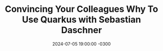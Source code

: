 ---
title: "Convincing Your Colleagues Why To Use Quarkus with Sebastian Daschner"
layout: event
youtubeLive: https://www.youtube.com/watch?v=i6NdALY-XDg
date: 2024-07-05 19:00:00 -0300
description: | 
 This live conversation with the Java Champion Sebastian Daschner will go into the details of why you and your company should use Quarkus, from a developer perspective. Sebastian will also show where Quarkus can be helpful for the business (performance, cost savings, eco friendliness), to justify for your managers, and get them onboard. This interactive session with live coding will help you get your questions about Quarkus answered, and will give you the tools you need to get your team and your company excited about implementing Quarkus in your projects.
speakers: [sebastianDaschner]
draft: false
---